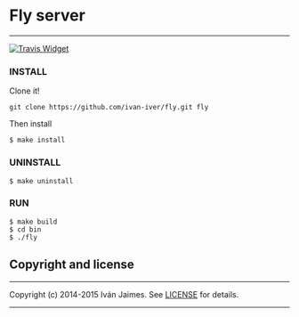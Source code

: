 # Fly server

***

[![Travis Widget]][Travis]

[Travis]: https://travis-ci.org/ivan-iver/fly
[Travis Widget]: https://travis-ci.org/ivan-iver/fly.svg?branch=master

### INSTALL

Clone it!

```
git clone https://github.com/ivan-iver/fly.git fly
```

Then install

```
$ make install
```

### UNINSTALL

```
$ make uninstall
```

### RUN

```
$ make build
$ cd bin
$ ./fly
```

## Copyright and license

***

Copyright (c) 2014-2015 Iván Jaimes. See [LICENSE](LICENSE) for details.

---
